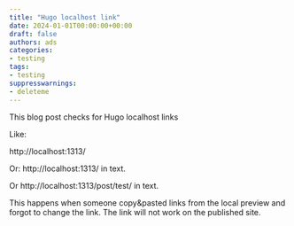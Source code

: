 ```yaml
---
title: "Hugo localhost link"
date: 2024-01-01T00:00:00+00:00
draft: false
authors: ads
categories:
- testing
tags:
- testing
suppresswarnings:
- deleteme
---
```


This blog post checks for Hugo localhost links

Like:

http://localhost:1313/

Or: http://localhost:1313/ in text.

Or http://localhost:1313/post/test/ in text.

This happens when someone copy&pasted links from the local preview and forgot to change the link.
The link will not work on the published site.
